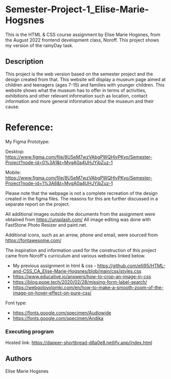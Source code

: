 # Semester-Project-1_Elise-Marie-Hogsnes

This is the HTML & CSS course assignment by Elise Marie Hogsnes, from the August 2022 frontend development class, Noroff. This project shows my version of the rainyDay task.

## Description

This project is the web version based on the semester project and the design created from that.
This website will display a museum page aimed at children and teenagers (ages 7-15) and families with younger children. This website shows what the museum has to offer in terms of activities, exhibitions and other relevant information such as location, contact information and more general information about the museum and their cause.

# Reference:

My Figma Prototype:

Desktop: https://www.figma.com/file/8U5eM7wzVAbgPWQHlyPKvo/Semester-Project?node-id=0%3A1&t=MvgA0a4UHJYjbZuz-1

Mobile: https://www.figma.com/file/8U5eM7wzVAbgPWQHlyPKvo/Semester-Project?node-id=1%3A6&t=MvgA0a4UHJYjbZuz-1

Please note that the webpage is not a complete recreation of the design created in the figma files.
The reasons for this are further discussed in a separate report on the project.

All additional images outside the documents from the assignment were obtained from https://unsplash.com/
All image editing was done with FastStone Photo Resizer and paint.net.

Additional icons, such as an arrow, phone and email, were sourced from https://fontawesome.com/

The inspiration and information used for the construction of this project came from Noroff's curriculum and various websites linked below.

- My previous assignment in html & css - https://github.com/elli95/HTML-and-CSS_CA_Elise-Marie-Hogsnes/blob/main/css/styles.css
- https://www.educative.io/answers/how-to-crop-an-image-in-css
- https://blog.pope.tech/2020/02/28/missing-form-label-search/
- https://webgolovolomki.com/en/how-to-make-a-smooth-zoom-of-the-image-on-hover-effect-on-pure-css/

Font type:

- https://fonts.google.com/specimen/Audiowide
- https://fonts.google.com/specimen/Andika

### Executing program

Hosted link: https://dapper-shortbread-d8a0e8.netlify.app/index.html

## Authors

Elise Marie Hogsnes

